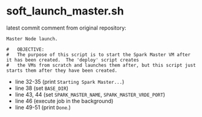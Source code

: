 # soft_launch_master.sh
latest commit comment from original repository:
```
Master Node launch.

#   OBJECTIVE:
#	The purpose of this script is to start the Spark Master VM after it has been created.  The 'deploy' script creates
#	the VMs from scratch and launches them after, but this script just starts them after they have been created.
```
- line 32-35 (print `Starting Spark Master...`)
- line 38 (set `BASE_DIR`)
- line 43, 44 (set `SPARK_MASTER_NAME`, `SPARK_MASTER_VRDE_PORT`)
- line 46 (execute job in the background)
- line 49-51 (print `Done`.)

